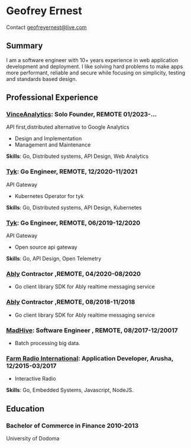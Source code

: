# Geofrey Ernest
Contact <geofreyernest@live.com>

## Summary
I am a software engineer with 10+ years experience in
web application development and deployment.
I like solving hard problems to make apps more performant, reliable and secure
while focusing on simplicity, testing and standards based design.


## Professional Experience

### [VinceAnalytics](https://www.vinceanalytics.com/): Solo Founder, REMOTE 01/2023-...
API first,distributed alternative to Google Analytics

- Design and Implementation
- Management and Maintenance

**Skills**: Go, Distributed systems, API Design, Web Analytics

### [Tyk](tyk.io): Go Engineer, REMOTE, 12/2020-11/2021
API Gateway

- Kubernetes Operator for tyk

**Skills**: Go, Distributed systems, API Design, Kubernetes



### [Tyk](tyk.io): Go Engineer, REMOTE, 06/2019-12/2020
API Gateway

- Open source api gateway

**Skills**: Go, API Design, Open Telemetry

### [Ably](ably.io) Contractor ,REMOTE, 04/2020-08/2020

- Go client library SDK for Ably realtime messaging service

### [Ably](ably.io) Contractor ,REMOTE, 08/2018-11/2018

- Go client library SDK for Ably realtime messaging service

### [MadHive](): Software Engineer , REMOTE, 08/2017-12/20017

- Batch processing big data.

### [Farm Radio International](https://farmradio.org/): Application Developer, Arusha, 12/2015-03/2017

- Interactive Radio

**Skills**: Go, Embedded Systems, Javascript, NodeJS.


## Education

### Bachelor of Commerce in Finance  2010-2013
University of Dodoma
